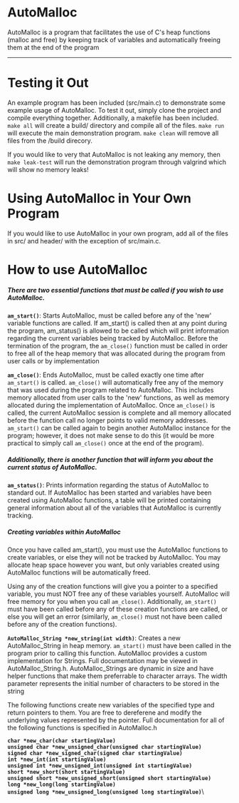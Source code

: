 # AutoMalloc 
                              
 AutoMalloc is a program that facilitates the use of C's heap functions (malloc and free) by keeping track of variables and automatically freeing them at the end of the program
 
---
# Testing it Out

An example program has been included (src/main.c) to demonstrate some example usage of AutoMalloc. To test it out, simply clone the project and compile everything together. Additionally, a makefile has been included. `make all` will create a build/ directory and compile all of the files. `make run` will execute the main demonstration program. `make clean` will remove all files from the /build direcory. 

If you would like to very that AutoMalloc is not leaking any memory, then `make leak-test` will run the demonstration program through valgrind which will show no memory leaks!

# Using AutoMalloc in Your Own Program

If you would like to use AutoMalloc in your own program, add all of the files in src/ and header/ with the exception of src/main.c.

# How to use AutoMalloc

##### There are two essential functions that must be called if you wish to use AutoMalloc.

**`am_start()`**: Starts AutoMalloc, must be called before any of the 'new' variable functions are called. If am_start() is called then at any point during the program, am_status() is allowed to be called which will print information regarding the current variables being tracked by AutoMalloc. Before the termination of the program, the `am_close()` function must be called in order to free all of the heap memory that was allocated during the program from user calls or by implementation

**`am_close()`**: Ends AutoMalloc, must be called exactly one time after `am_start()` is called. `am_close()` will automatically free any of the memory that was used during the program related to AutoMalloc. This includes memory allocated from user calls to the 'new' functions, as well as memory allocated during the implementation of AutoMalloc. Once `am_close()` is called, the current AutoMalloc session is complete and all memory allocated before the function call no longer points to valid memory addresses. `am_start()` can be called again to begin another AutoMalloc instance for the program; however, it does not make sense to do this (it would be more practical to simply call `am_close()` once at the end of the program).

##### Additionally, there is another function that will inform you about the current status of AutoMalloc.
**`am_status()`**: Prints information regarding the status of AutoMalloc to standard out. If AutoMalloc has been started and variables have been created using AutoMalloc functions, a table will be printed containing general information about all of the variables that AutoMalloc is currently tracking.

##### Creating variables within AutoMalloc
Once you have called am_start(), you must use the AutoMalloc functions to create variables, or else they will not be tracked by AutoMalloc. You may allocate heap space however you want, but only variables created using AutoMalloc functions will be automatically freed.

Using any of the creation functions will give you a pointer to a specified variable, you must NOT free any of these variables yourself. AutoMalloc will free memory for you when you call `am_close()`. Additionally, `am_start()` must have been called before any of these creation functions are called, or else you will get an error (similarly, `am_close()` must not have been called before any of the creation functions).

**`AutoMalloc_String *new_string(int width)`**: Creates a new AutoMalloc_String in heap memory. `am_start()` must have been called in the program prior to calling this function. AutoMalloc provides a custom implementation for Strings. Full documentation may be viewed in AutoMalloc_String.h. AutoMalloc_Strings are dynamic in size and have helper functions that make them preferrable to character arrays. The width parameter represents the initial number of characters to be stored in the string

The following functions create new variables of the specified type and return pointers to them. You are free to dereferene and modify the underlying values represented by the pointer. Full documentation for all of the following functions is specified in AutoMalloc.h

**`char *new_char(char startingValue)`**\
**`unsigned char *new_unsigned_char(unsigned char startingValue)`**\
**`signed char *new_signed_char(signed char startingValue)`**\
**`int *new_int(int startingValue)`**\
**`unsigned int *new_unsigned_int(unsigned int startingValue)`**\
**`short *new_short(short startingValue)`**\
**`unsigned short *new_unsigned_short(unsigned short startingValue)`**\
**`long *new_long(long startingValue)`**\
**`unsigned long *new_unsigned_long(unsigned long startingValue)`**\

